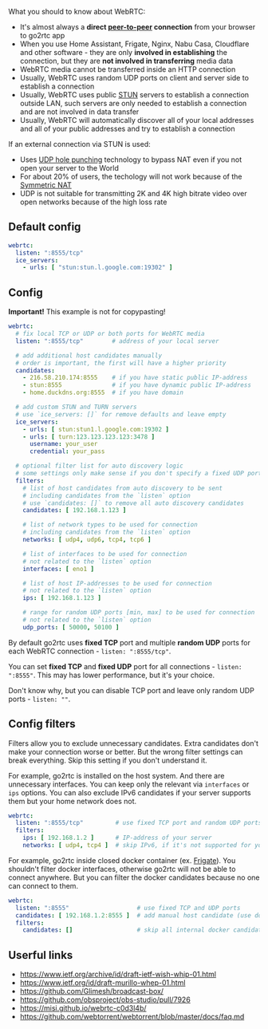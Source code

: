 What you should to know about WebRTC:

- It's almost always a **direct [peer-to-peer](https://en.wikipedia.org/wiki/Peer-to-peer) connection** from your browser to go2rtc app
- When you use Home Assistant, Frigate, Nginx, Nabu Casa, Cloudflare and other software - they are only **involved in establishing** the connection, but they are **not involved in transferring** media data
- WebRTC media cannot be transferred inside an HTTP connection
- Usually, WebRTC uses random UDP ports on client and server side to establish a connection
- Usually, WebRTC uses public [STUN](https://en.wikipedia.org/wiki/STUN) servers to establish a connection outside LAN, such servers are only needed to establish a connection and are not involved in data transfer
- Usually, WebRTC will automatically discover all of your local addresses and all of your public addresses and try to establish a connection

If an external connection via STUN is used:

- Uses [UDP hole punching](https://en.wikipedia.org/wiki/UDP_hole_punching) technology to bypass NAT even if you not open your server to the World
- For about 20% of users, the techology will not work because of the [Symmetric NAT](https://tomchen.github.io/symmetric-nat-test/)
- UDP is not suitable for transmitting 2K and 4K high bitrate video over open networks because of the high loss rate

## Default config

```yaml
webrtc:
  listen: ":8555/tcp"
  ice_servers:
    - urls: [ "stun:stun.l.google.com:19302" ]
```

## Config

**Important!** This example is not for copypasting!

```yaml
webrtc:
  # fix local TCP or UDP or both ports for WebRTC media
  listen: ":8555/tcp"        # address of your local server

  # add additional host candidates manually
  # order is important, the first will have a higher priority
  candidates:
    - 216.58.210.174:8555    # if you have static public IP-address
    - stun:8555              # if you have dynamic public IP-address
    - home.duckdns.org:8555  # if you have domain

  # add custom STUN and TURN servers
  # use `ice_servers: []` for remove defaults and leave empty
  ice_servers:
    - urls: [ stun:stun1.l.google.com:19302 ]
    - urls: [ turn:123.123.123.123:3478 ]
      username: your_user
      credential: your_pass

  # optional filter list for auto discovery logic
  # some settings only make sense if you don't specify a fixed UDP port  
  filters:
    # list of host candidates from auto discovery to be sent
    # including candidates from the `listen` option
    # use `candidates: []` to remove all auto discovery candidates
    candidates: [ 192.168.1.123 ]

    # list of network types to be used for connection
    # including candidates from the `listen` option
    networks: [ udp4, udp6, tcp4, tcp6 ]

    # list of interfaces to be used for connection
    # not related to the `listen` option
    interfaces: [ eno1 ]

    # list of host IP-addresses to be used for connection
    # not related to the `listen` option
    ips: [ 192.168.1.123 ]

    # range for random UDP ports [min, max] to be used for connection
    # not related to the `listen` option
    udp_ports: [ 50000, 50100 ]
```

By default go2rtc uses **fixed TCP** port and multiple **random UDP** ports for each WebRTC connection - `listen: ":8555/tcp"`.

You can set **fixed TCP** and **fixed UDP** port for all connections - `listen: ":8555"`. This may has lower performance, but it's your choice. 

Don't know why, but you can disable TCP port and leave only random UDP ports - `listen: ""`.

## Config filters

Filters allow you to exclude unnecessary candidates. Extra candidates don't make your connection worse or better. But the wrong filter settings can break everything. Skip this setting if you don't understand it.

For example, go2rtc is installed on the host system. And there are unnecessary interfaces. You can keep only the relevant via `interfaces` or `ips` options. You can also exclude IPv6 candidates if your server supports them but your home network does not.

```yaml
webrtc:
  listen: ":8555/tcp"         # use fixed TCP port and random UDP ports
  filters:
    ips: [ 192.168.1.2 ]      # IP-address of your server
    networks: [ udp4, tcp4 ]  # skip IPv6, if it's not supported for you
```

For example, go2rtc inside closed docker container (ex. [Frigate](https://frigate.video/)). You shouldn't filter docker interfaces, otherwise go2rtc will not be able to connect anywhere. But you can filter the docker candidates because no one can connect to them.

```yaml
webrtc:
  listen: ":8555"                   # use fixed TCP and UDP ports
  candidates: [ 192.168.1.2:8555 ]  # add manual host candidate (use docker port forwarding)
  filters:
    candidates: []                  # skip all internal docker candidates
```

## Userful links

- https://www.ietf.org/archive/id/draft-ietf-wish-whip-01.html
- https://www.ietf.org/id/draft-murillo-whep-01.html
- https://github.com/Glimesh/broadcast-box/
- https://github.com/obsproject/obs-studio/pull/7926
- https://misi.github.io/webrtc-c0d3l4b/
- https://github.com/webtorrent/webtorrent/blob/master/docs/faq.md
